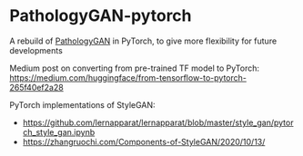 # PathologyGAN-pytorch

A rebuild of [PathologyGAN](https://github.com/AdalbertoCq/Pathology-GAN) in PyTorch, to give more flexibility for future developments

Medium post on converting from pre-trained TF model to PyTorch: https://medium.com/huggingface/from-tensorflow-to-pytorch-265f40ef2a28

PyTorch implementations of StyleGAN: 
- https://github.com/lernapparat/lernapparat/blob/master/style_gan/pytorch_style_gan.ipynb
- https://zhangruochi.com/Components-of-StyleGAN/2020/10/13/


